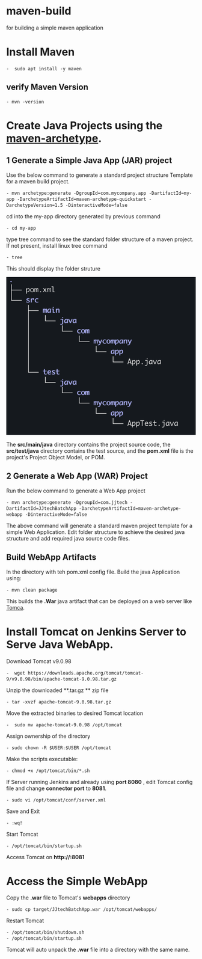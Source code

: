# maven-build
for building a simple maven application


# Install Maven 
    -  sudo apt install -y maven

## verify Maven Version 
    - mvn -version



# Create Java Projects using the [maven-archetype](https://maven.apache.org/guides/introduction/introduction-to-archetypes.html). 


## 1 Generate a Simple Java App (JAR) project

Use the below command to generate a standard project structure Template for a maven build project. 

    - mvn archetype:generate -DgroupId=com.mycompany.app -DartifactId=my-app -DarchetypeArtifactId=maven-archetype-quickstart -DarchetypeVersion=1.5 -DinteractiveMode=false

cd into the my-app directory generated by previous command

    - cd my-app

type tree command to see the standard folder structure of  a maven project. If not present, install linux tree command

    - tree

This should display the folder struture

![alt text](image.png)

The **src/main/java** directory contains the project source code, the **src/test/java** directory contains the test source, and the **pom.xml** file is the project's Project Object Model, or POM.


## 2 Generate a Web App (WAR) Project 
 Run the below command to generate a Web App project

    - mvn archetype:generate -DgroupId=com.jjtech -DartifactId=JJtechBatchApp -DarchetypeArtifactId=maven-archetype-webapp -DinteractiveMode=false

The above command will generate a standard maven project template for a simple Web Application. Edit folder structure to achieve the desired java structure and add required java source code files. 


## Build WebApp Artifacts 

In the directory with teh pom.xml config file. Build the java Application  using:

    - mvn clean package 

This builds the **.War** java artifact that can be deployed on a web server like [Tomca](https://tomcat.apache.org/download-90.cgi). 


# Install Tomcat on Jenkins Server to Serve Java WebApp. 

Download Tomcat v9.0.98 

    -  wget https://downloads.apache.org/tomcat/tomcat-9/v9.0.98/bin/apache-tomcat-9.0.98.tar.gz

Unzip the downloaded **.tar.gz ** zip file 

    - tar -xvzf apache-tomcat-9.0.98.tar.gz 

Move the extracted  binaries to desired Tomcat location

    -  sudo mv apache-tomcat-9.0.98 /opt/tomcat

Assign ownership of the directory 

    - sudo chown -R $USER:$USER /opt/tomcat

Make the scripts executable:

    - chmod +x /opt/tomcat/bin/*.sh

If Server running Jenkins and already using **port 8080** , edit Tomcat config file and change **connector port** to **8081**. 

    - sudo vi /opt/tomcat/conf/server.xml 

Save and Exit

    - :wq!

Start Tomcat 

    - /opt/tomcat/bin/startup.sh


Access Tomcat on **http://<server-ip>:8081** 


# Access the Simple WebApp

Copy the **.war** file to Tomcat's **webapps** directory 

    - sudo cp target/JJtechBatchApp.war /opt/tomcat/webapps/

Restart Tomcat 

    - /opt/tomcat/bin/shutdown.sh
    - /opt/tomcat/bin/startup.sh

Tomcat will auto unpack the **.war** file into a directory with the same name. 






    
